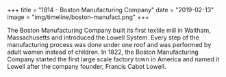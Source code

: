 +++
title = "1814 - Boston Manufacturing Company"
date = "2019-02-13"
image = "img/timeline/boston-manufact.png"
+++

The Boston Manufacturing Company built its first textile mill in Waltham, Massachusetts and introduced the Lowell System. Every step of the manufacturing process was done under one roof and was performed by adult women instead of children. In 1822, the Boston Manufacturing Company started the first large scale factory town in America and named it Lowell after the company founder, Francis Cabot Lowell.

<!--more-->
